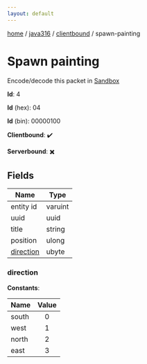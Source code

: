 ```yaml
---
layout: default
---
```


[home](/)  /  [java316](/protocol/java316)  /  [clientbound](/protocol/java316/clientbound)  /  spawn-painting

# Spawn painting

Encode/decode this packet in [Sandbox](../../../sandbox/java316#Clientbound.SpawnPainting)

**Id**: 4

**Id** (hex): 04

**Id** (bin): 00000100

**Clientbound**: ✔️

**Serverbound**: ✖️

## Fields

Name | Type
---|---
entity id | varuint
uuid | uuid
title | string
position | ulong
[direction](#direction) | ubyte

### direction

**Constants**:

Name | Value
---|:---:
south | 0
west | 1
north | 2
east | 3
